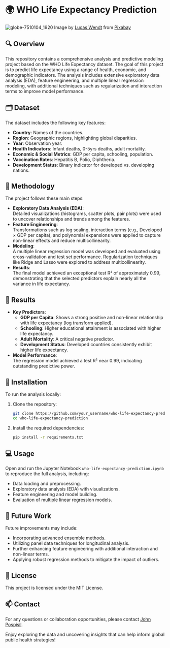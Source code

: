 # 🌍 WHO Life Expectancy Prediction
![globe-7510104_1920](https://github.com/user-attachments/assets/f773c280-cd86-4f9d-8058-b2a2be1d493c)
Image by <a href="https://pixabay.com/users/lucasgeorgewendt-15638399/?utm_source=link-attribution&utm_medium=referral&utm_campaign=image&utm_content=7510104">Lucas Wendt</a> from <a href="https://pixabay.com//?utm_source=link-attribution&utm_medium=referral&utm_campaign=image&utm_content=7510104">Pixabay</a>

## 🔍 Overview
This repository contains a comprehensive analysis and predictive modeling project based on the WHO Life Expectancy dataset. The goal of this project is to predict life expectancy using a range of health, economic, and demographic indicators. The analysis includes extensive exploratory data analysis (EDA), feature engineering, and multiple linear regression modeling, with additional techniques such as regularization and interaction terms to improve model performance.

## 🗂️ Dataset
The dataset includes the following key features:
- **Country**: Names of the countries.
- **Region**: Geographic regions, highlighting global disparities.
- **Year**: Observation year.
- **Health Indicators**: Infant deaths, 0-5yrs deaths, adult mortality.
- **Economic & Social Metrics**: GDP per capita, schooling, population.
- **Vaccination Rates**: Hepatitis B, Polio, Diphtheria.
- **Development Status**: Binary indicator for developed vs. developing nations.

## 🧪 Methodology
The project follows these main steps:
- **Exploratory Data Analysis (EDA)**:  
  Detailed visualizations (histograms, scatter plots, pair plots) were used to uncover relationships and trends among the features.
- **Feature Engineering**:  
  Transformations such as log scaling, interaction terms (e.g., Developed × GDP per capita), and polynomial expansions were applied to capture non-linear effects and reduce multicollinearity.
- **Modeling**:  
  A multiple linear regression model was developed and evaluated using cross-validation and test set performance. Regularization techniques like Ridge and Lasso were explored to address multicollinearity.
- **Results**:  
  The final model achieved an exceptional test R² of approximately 0.99, demonstrating that the selected predictors explain nearly all the variance in life expectancy.

## 🚀 Results
- **Key Predictors**:  
  - **GDP per Capita**: Shows a strong positive and non-linear relationship with life expectancy (log transform applied).
  - **Schooling**: Higher educational attainment is associated with higher life expectancy.
  - **Adult Mortality**: A critical negative predictor.
  - **Development Status**: Developed countries consistently exhibit higher life expectancy.
- **Model Performance**:  
  The regression model achieved a test R² near 0.99, indicating outstanding predictive power.

## 🔧 Installation
To run the analysis locally:
1. Clone the repository:
   ```bash
   git clone https://github.com/your_username/who-life-expectancy-prediction.git
   cd who-life-expectancy-prediction
   ```
2. Install the required dependencies:
   ```bash
   pip install -r requirements.txt
   ```

## 💻 Usage
Open and run the Jupyter Notebook `who-life-expectancy-prediction.ipynb` to reproduce the full analysis, including:
- Data loading and preprocessing.
- Exploratory data analysis (EDA) with visualizations.
- Feature engineering and model building.
- Evaluation of multiple linear regression models.

## 🎯 Future Work
Future improvements may include:
- Incorporating advanced ensemble methods.
- Utilizing panel data techniques for longitudinal analysis.
- Further enhancing feature engineering with additional interaction and non-linear terms.
- Applying robust regression methods to mitigate the impact of outliers.

## 📜 License
This project is licensed under the MIT License.

## 📫 Contact
For any questions or collaboration opportunities, please contact [John Pospisil](mailto:john@johnpospisil.com).

Enjoy exploring the data and uncovering insights that can help inform global public health strategies!
